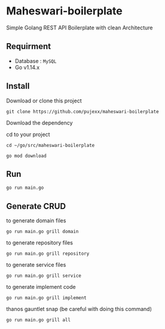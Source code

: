 # Maheswari-boilerplate
Simple Golang REST API Boilerplate with clean Architecture

## Requirment
- Database : `MySQL`
- Go v1.14.x
## Install 
Download or clone this project
```shell script
git clone https://github.com/pujexx/maheswari-boilerplate
```
Download the dependency

cd to your project 
```
cd ~/go/src/maheswari-boilerplate
```
```shell script
go mod download
```
## Run

```shell script
go run main.go
```

## Generate CRUD
to generate domain files
```shell script
go run main.go grill domain
```
to generate repository files
```shell script
go run main.go grill repository
```
to generate service files
```shell script
go run main.go grill service
```
to generate implement code
```shell script
go run main.go grill implement
```
thanos gauntlet snap 
(be careful with doing this command) 
```shell script
go run main.go grill all
```

